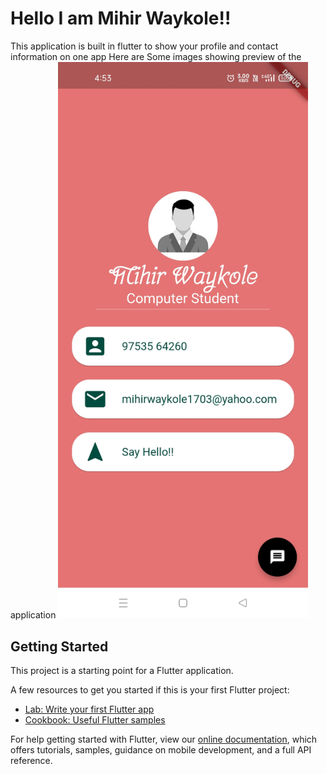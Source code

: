 # Hello I am Mihir Waykole!!
This application is built in flutter to show your profile and contact information on one app
Here are Some images showing preview of the application
<img src="/assets/images/show.jpg" alt="drawing" width="400"/>

## Getting Started

This project is a starting point for a Flutter application.

A few resources to get you started if this is your first Flutter project:

- [Lab: Write your first Flutter app](https://flutter.dev/docs/get-started/codelab)
- [Cookbook: Useful Flutter samples](https://flutter.dev/docs/cookbook)

For help getting started with Flutter, view our
[online documentation](https://flutter.dev/docs), which offers tutorials,
samples, guidance on mobile development, and a full API reference.
